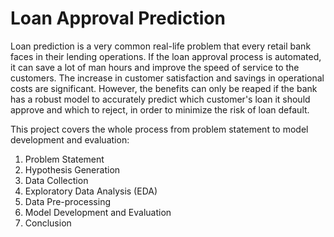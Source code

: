 # Loan Approval Prediction
Loan prediction is a very common real-life problem that every retail bank faces in their lending operations. If the loan approval process is automated, it can save a lot of man hours and improve the speed of service to the customers. The increase in customer satisfaction and savings in operational costs are significant. However, the benefits can only be reaped if the bank has a robust model to accurately predict which customer's loan it should approve and which to reject, in order to minimize the risk of loan default.


This project covers the whole process from problem statement to model development and evaluation:

1. Problem Statement
2. Hypothesis Generation
3. Data Collection
4. Exploratory Data Analysis (EDA)
5. Data Pre-processing
6. Model Development and Evaluation
7. Conclusion


